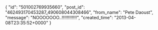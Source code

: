  {
   "id": "501002769935660",
   "post_id": "462493170453287_490608044308466",
   "from_name": "Pete Daoust",
   "message": "NOOOOOOO..!!!!!!!!!!!!",
   "created_time": "2013-04-08T23:35:52+0000"
 }
